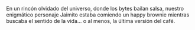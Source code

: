 En un rincón olvidado del universo, donde los bytes bailan salsa, nuestro enigmático personaje Jaimito 
estaba comiendo un happy brownie mientras buscaba el sentido de la vida... o al menos, la última versión del café.
